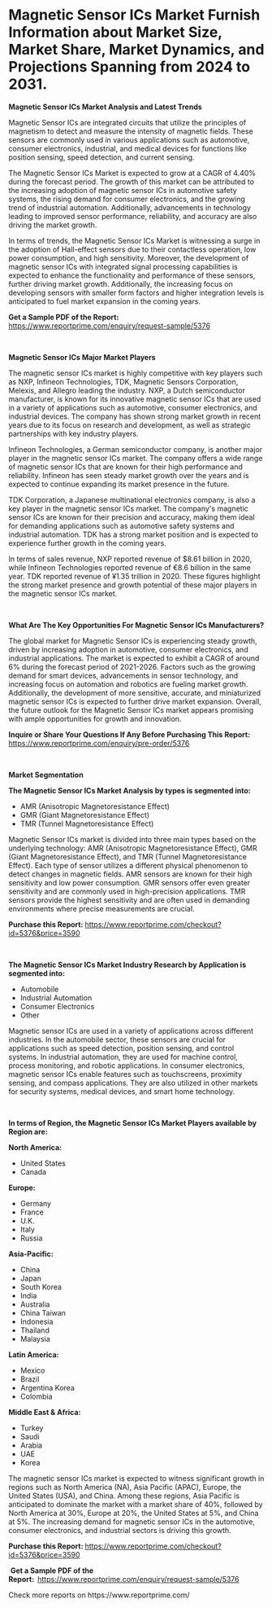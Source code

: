 <p><h1>Magnetic Sensor ICs Market Furnish Information about Market Size, Market Share, Market Dynamics, and Projections Spanning from 2024 to 2031.</h1></p><p><strong>Magnetic Sensor ICs Market Analysis and Latest Trends</strong></p>
<p><p>Magnetic Sensor ICs are integrated circuits that utilize the principles of magnetism to detect and measure the intensity of magnetic fields. These sensors are commonly used in various applications such as automotive, consumer electronics, industrial, and medical devices for functions like position sensing, speed detection, and current sensing.</p><p>The Magnetic Sensor ICs Market is expected to grow at a CAGR of 4.40% during the forecast period. The growth of this market can be attributed to the increasing adoption of magnetic sensor ICs in automotive safety systems, the rising demand for consumer electronics, and the growing trend of industrial automation. Additionally, advancements in technology leading to improved sensor performance, reliability, and accuracy are also driving the market growth.</p><p>In terms of trends, the Magnetic Sensor ICs Market is witnessing a surge in the adoption of Hall-effect sensors due to their contactless operation, low power consumption, and high sensitivity. Moreover, the development of magnetic sensor ICs with integrated signal processing capabilities is expected to enhance the functionality and performance of these sensors, further driving market growth. Additionally, the increasing focus on developing sensors with smaller form factors and higher integration levels is anticipated to fuel market expansion in the coming years.</p></p>
<p><strong>Get a Sample PDF of the Report:&nbsp;</strong> <a href="https://www.reportprime.com/enquiry/request-sample/5376">https://www.reportprime.com/enquiry/request-sample/5376</a></p>
<p>&nbsp;</p>
<p><strong>Magnetic Sensor ICs Major Market Players</strong></p>
<p><p>The magnetic sensor ICs market is highly competitive with key players such as NXP, Infineon Technologies, TDK, Magnetic Sensors Corporation, Melexis, and Allegro leading the industry. NXP, a Dutch semiconductor manufacturer, is known for its innovative magnetic sensor ICs that are used in a variety of applications such as automotive, consumer electronics, and industrial devices. The company has shown strong market growth in recent years due to its focus on research and development, as well as strategic partnerships with key industry players.</p><p>Infineon Technologies, a German semiconductor company, is another major player in the magnetic sensor ICs market. The company offers a wide range of magnetic sensor ICs that are known for their high performance and reliability. Infineon has seen steady market growth over the years and is expected to continue expanding its market presence in the future.</p><p>TDK Corporation, a Japanese multinational electronics company, is also a key player in the magnetic sensor ICs market. The company's magnetic sensor ICs are known for their precision and accuracy, making them ideal for demanding applications such as automotive safety systems and industrial automation. TDK has a strong market position and is expected to experience further growth in the coming years.</p><p>In terms of sales revenue, NXP reported revenue of $8.61 billion in 2020, while Infineon Technologies reported revenue of €8.6 billion in the same year. TDK reported revenue of ¥1.35 trillion in 2020. These figures highlight the strong market presence and growth potential of these major players in the magnetic sensor ICs market.</p></p>
<p>&nbsp;</p>
<p><strong>What Are The Key Opportunities For Magnetic Sensor ICs Manufacturers?</strong></p>
<p><p>The global market for Magnetic Sensor ICs is experiencing steady growth, driven by increasing adoption in automotive, consumer electronics, and industrial applications. The market is expected to exhibit a CAGR of around 6% during the forecast period of 2021-2026. Factors such as the growing demand for smart devices, advancements in sensor technology, and increasing focus on automation and robotics are fueling market growth. Additionally, the development of more sensitive, accurate, and miniaturized magnetic sensor ICs is expected to further drive market expansion. Overall, the future outlook for the Magnetic Sensor ICs market appears promising with ample opportunities for growth and innovation.</p></p>
<p><strong>Inquire or Share Your Questions If Any Before Purchasing This Report:</strong> <a href="https://www.reportprime.com/enquiry/pre-order/5376">https://www.reportprime.com/enquiry/pre-order/5376</a></p>
<p>&nbsp;</p>
<p><strong>Market Segmentation</strong></p>
<p><strong>The Magnetic Sensor ICs Market Analysis by types is segmented into:</strong></p>
<p><ul><li>AMR (Anisotropic Magnetoresistance Effect)</li><li>GMR (Giant Magnetoresistance Effect)</li><li>TMR (Tunnel Magnetoresistance Effect)</li></ul></p>
<p><p>Magnetic Sensor ICs market is divided into three main types based on the underlying technology: AMR (Anisotropic Magnetoresistance Effect), GMR (Giant Magnetoresistance Effect), and TMR (Tunnel Magnetoresistance Effect). Each type of sensor utilizes a different physical phenomenon to detect changes in magnetic fields. AMR sensors are known for their high sensitivity and low power consumption. GMR sensors offer even greater sensitivity and are commonly used in high-precision applications. TMR sensors provide the highest sensitivity and are often used in demanding environments where precise measurements are crucial.</p></p>
<p><strong>Purchase this Report:&nbsp;</strong><a href="https://www.reportprime.com/checkout?id=5376&price=3590">https://www.reportprime.com/checkout?id=5376&price=3590</a></p>
<p>&nbsp;</p>
<p><strong>The Magnetic Sensor ICs Market Industry Research by Application is segmented into:</strong></p>
<p><ul><li>Automobile</li><li>Industrial Automation</li><li>Consumer Electronics</li><li>Other</li></ul></p>
<p><p>Magnetic sensor ICs are used in a variety of applications across different industries. In the automobile sector, these sensors are crucial for applications such as speed detection, position sensing, and control systems. In industrial automation, they are used for machine control, process monitoring, and robotic applications. In consumer electronics, magnetic sensor ICs enable features such as touchscreens, proximity sensing, and compass applications. They are also utilized in other markets for security systems, medical devices, and smart home technology.</p></p>
<p>&nbsp;</p>
<p><strong>In terms of Region, the Magnetic Sensor ICs Market Players available by Region are:</strong></p>
<p>
    <p> <strong> North America: </strong>
        <ul>
            <li>United States</li>
            <li>Canada</li>
        </ul>
        </p> 
    <p> <strong> Europe: </strong>
        <ul>
            <li>Germany</li>
            <li>France</li>
            <li>U.K.</li>
            <li>Italy</li>
            <li>Russia</li>
        </ul>
        </p> 
    <p> <strong> Asia-Pacific: </strong>
        <ul>
            <li>China</li>
            <li>Japan</li>
            <li>South Korea</li>
            <li>India</li>
            <li>Australia</li>
            <li>China Taiwan</li>
            <li>Indonesia</li>
            <li>Thailand</li>
            <li>Malaysia</li>
        </ul>
        </p> 
    <p> <strong> Latin America: </strong>
        <ul>
            <li>Mexico</li>
            <li>Brazil</li>
            <li>Argentina Korea</li>
            <li>Colombia</li>
        </ul>
        </p> 
    <p> <strong> Middle East & Africa: </strong>
        <ul>
            <li>Turkey</li>
            <li>Saudi</li>
            <li>Arabia</li>
            <li>UAE</li>
            <li>Korea</li>
        </ul>
    </p>
    </p>
<p><p>The magnetic sensor ICs market is expected to witness significant growth in regions such as North America (NA), Asia Pacific (APAC), Europe, the United States (USA), and China. Among these regions, Asia Pacific is anticipated to dominate the market with a market share of 40%, followed by North America at 30%, Europe at 20%, the United States at 5%, and China at 5%. The increasing demand for magnetic sensor ICs in the automotive, consumer electronics, and industrial sectors is driving this growth.</p></p>
<p><strong>Purchase this Report: </strong><a href="https://www.reportprime.com/checkout?id=5376&price=3590">https://www.reportprime.com/checkout?id=5376&price=3590</a></p>
<p>&nbsp;<strong>Get a Sample PDF of the Report:&nbsp;&nbsp;</strong><a href="https://www.reportprime.com/enquiry/request-sample/5376">https://www.reportprime.com/enquiry/request-sample/5376</a></p>
<p><strong></strong></p>
<p>Check more reports on https://www.reportprime.com/</p>